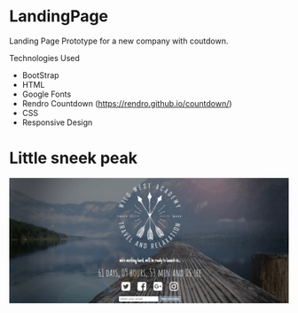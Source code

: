 # LandingPage
Landing Page Prototype for a new company with coutdown.

Technologies Used
* BootStrap
* HTML
* Google Fonts
* Rendro Countdown (https://rendro.github.io/countdown/)
* CSS
* Responsive Design


# Little sneek peak

<img src="https://github.com/jaskaran1989/LandingPage/blob/master/code.gif" />
